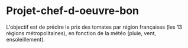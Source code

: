 # Projet-chef-d-oeuvre-bon



L'objectif est de prédire le prix des tomates par région françaises (les 13 régions métropolitaines), 
en fonction de la météo (pluie, vent, ensoleillement).
